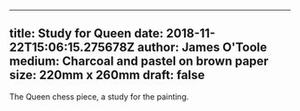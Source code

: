 
---
title: Study for Queen
date: 2018-11-22T15:06:15.275678Z
author: James O'Toole
medium: Charcoal and pastel on brown paper
size: 220mm x 260mm
draft: false
---

The Queen chess piece, a study for the painting.
